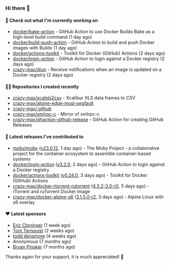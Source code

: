 ### Hi there 👋

#### 👷 Check out what I'm currently working on

- [docker/bake-action](https://github.com/docker/bake-action) - GitHub Action to use Docker Buildx Bake as a high-level build command (1 day ago)
- [docker/build-push-action](https://github.com/docker/build-push-action) - GitHub Action to build and push Docker images with Buildx (1 day ago)
- [docker/actions-toolkit](https://github.com/docker/actions-toolkit) - Toolkit for Docker (GitHub) Actions (2 days ago)
- [docker/login-action](https://github.com/docker/login-action) - GitHub Action to login against a Docker registry (2 days ago)
- [crazy-max/diun](https://github.com/crazy-max/diun) - Receive notifications when an image is updated on a Docker registry (2 days ago)

#### 👨‍💻 Repositories I created recently

- [crazy-max/xcalxls2csv](https://github.com/crazy-max/xcalxls2csv) - Xcalibur XLS data frames to CSV
- [crazy-max/alpine-edge-musl-segfault](https://github.com/crazy-max/alpine-edge-musl-segfault)
- [crazy-max/.github](https://github.com/crazy-max/.github)
- [crazy-max/xmlrpc-c](https://github.com/crazy-max/xmlrpc-c) - Mirror of xmlrpc-c
- [crazy-max/ghaction-github-release](https://github.com/crazy-max/ghaction-github-release) - GitHub Action for creating GitHub Releases

#### 🚀 Latest releases I've contributed to

- [moby/moby](https://github.com/moby/moby) ([v23.0.12](https://github.com/moby/moby/releases/tag/v23.0.12), 1 day ago) - The Moby Project - a collaborative project for the container ecosystem to assemble container-based systems
- [docker/login-action](https://github.com/docker/login-action) ([v3.2.0](https://github.com/docker/login-action/releases/tag/v3.2.0), 2 days ago) - GitHub Action to login against a Docker registry
- [docker/actions-toolkit](https://github.com/docker/actions-toolkit) ([v0.24.0](https://github.com/docker/actions-toolkit/releases/tag/v0.24.0), 3 days ago) - Toolkit for Docker (GitHub) Actions
- [crazy-max/docker-rtorrent-rutorrent](https://github.com/crazy-max/docker-rtorrent-rutorrent) ([4.3.2-3.0-r0](https://github.com/crazy-max/docker-rtorrent-rutorrent/releases/tag/4.3.2-3.0-r0), 3 days ago) - rTorrent and ruTorrent Docker image
- [crazy-max/docker-alpine-s6](https://github.com/crazy-max/docker-alpine-s6) ([3.1.5.0-r2](https://github.com/crazy-max/docker-alpine-s6/releases/tag/3.1.5.0-r2), 3 days ago) - Alpine Linux with s6 overlay

#### ❤️ Latest sponsors
- [Eric Cloninger](https://github.com/ehcloninger) (1 week ago)
- [Tom Ternquist](https://github.com/tternquist) (2 weeks ago)
- [todd densmore](https://github.com/tdensmore) (4 weeks ago)
- _Anonymous_ (7 months ago)
- [Bryan Pinsker](https://github.com/BryanPinsker) (7 months ago)

Thanks again for your support, it is much appreciated! 🙏
